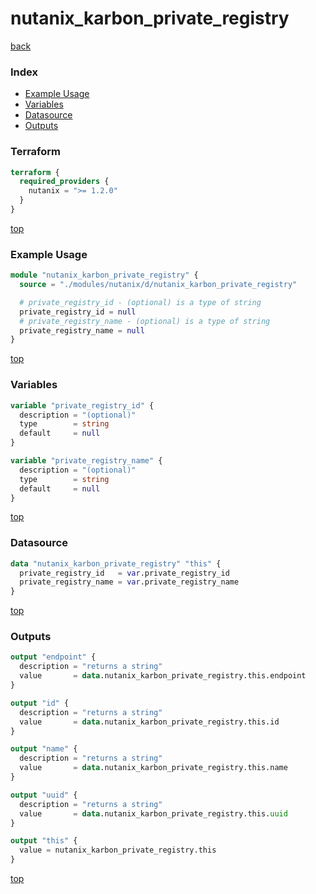 # nutanix_karbon_private_registry

[back](../nutanix.md)

### Index

- [Example Usage](#example-usage)
- [Variables](#variables)
- [Datasource](#datasource)
- [Outputs](#outputs)

### Terraform

```terraform
terraform {
  required_providers {
    nutanix = ">= 1.2.0"
  }
}
```

[top](#index)

### Example Usage

```terraform
module "nutanix_karbon_private_registry" {
  source = "./modules/nutanix/d/nutanix_karbon_private_registry"

  # private_registry_id - (optional) is a type of string
  private_registry_id = null
  # private_registry_name - (optional) is a type of string
  private_registry_name = null
}
```

[top](#index)

### Variables

```terraform
variable "private_registry_id" {
  description = "(optional)"
  type        = string
  default     = null
}

variable "private_registry_name" {
  description = "(optional)"
  type        = string
  default     = null
}
```

[top](#index)

### Datasource

```terraform
data "nutanix_karbon_private_registry" "this" {
  private_registry_id   = var.private_registry_id
  private_registry_name = var.private_registry_name
}
```

[top](#index)

### Outputs

```terraform
output "endpoint" {
  description = "returns a string"
  value       = data.nutanix_karbon_private_registry.this.endpoint
}

output "id" {
  description = "returns a string"
  value       = data.nutanix_karbon_private_registry.this.id
}

output "name" {
  description = "returns a string"
  value       = data.nutanix_karbon_private_registry.this.name
}

output "uuid" {
  description = "returns a string"
  value       = data.nutanix_karbon_private_registry.this.uuid
}

output "this" {
  value = nutanix_karbon_private_registry.this
}
```

[top](#index)